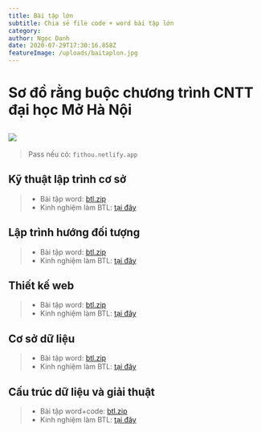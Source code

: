 ```yaml
---
title: Bài tập lớn
subtitle: Chia sẻ file code + word bài tập lớn
category:
author: Ngọc Danh
date: 2020-07-29T17:30:16.858Z
featureImage: /uploads/baitaplon.jpg
---
```

# Sơ đồ rằng buộc chương trình CNTT đại học Mở Hà Nội
![](/uploads/khungcntt.png)
---
> Pass nếu có: `fithou.netlify.app`
## Kỹ thuật lập trình cơ sở
>- Bài tập word: [btl.zip](#)
>- Kinh nghiệm làm BTL: [tại đây](#)
## Lập trình hướng đối tượng
>- Bài tập word: [btl.zip](#)
>- Kinh nghiệm làm BTL: [tại đây](#)
## Thiết kế web
>- Bài tập word: [btl.zip](#)
>- Kinh nghiệm làm BTL: [tại đây](#)
## Cơ sở dữ liệu
>- Bài tập word: [btl.zip](#)
>- Kinh nghiệm làm BTL: [tại đây](#)
## Cấu trúc dữ liệu và giải thuật
>- Bài tập word+code: [btl.zip](https://bit.ly/2SO55gN)
>- Kinh nghiệm làm BTL: [tại đây](/kinh-nghiem-btl-cau-truc-giai-thuat)